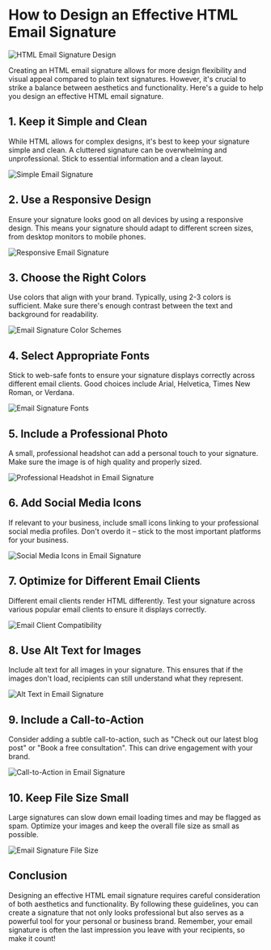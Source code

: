 # How to Design an Effective HTML Email Signature

![HTML Email Signature Design](https://example.com/html-email-signature-design.jpg)

Creating an HTML email signature allows for more design flexibility and visual appeal compared to plain text signatures. However, it's crucial to strike a balance between aesthetics and functionality. Here's a guide to help you design an effective HTML email signature.

## 1. Keep it Simple and Clean

While HTML allows for complex designs, it's best to keep your signature simple and clean. A cluttered signature can be overwhelming and unprofessional. Stick to essential information and a clean layout.

![Simple Email Signature](https://example.com/simple-email-signature.png)

## 2. Use a Responsive Design

Ensure your signature looks good on all devices by using a responsive design. This means your signature should adapt to different screen sizes, from desktop monitors to mobile phones.

![Responsive Email Signature](https://example.com/responsive-email-signature.gif)

## 3. Choose the Right Colors

Use colors that align with your brand. Typically, using 2-3 colors is sufficient. Make sure there's enough contrast between the text and background for readability.

![Email Signature Color Schemes](https://example.com/email-signature-colors.png)

## 4. Select Appropriate Fonts

Stick to web-safe fonts to ensure your signature displays correctly across different email clients. Good choices include Arial, Helvetica, Times New Roman, or Verdana.

![Email Signature Fonts](https://example.com/email-signature-fonts.jpg)

## 5. Include a Professional Photo

A small, professional headshot can add a personal touch to your signature. Make sure the image is of high quality and properly sized.

![Professional Headshot in Email Signature](https://example.com/email-signature-photo.png)

## 6. Add Social Media Icons

If relevant to your business, include small icons linking to your professional social media profiles. Don't overdo it – stick to the most important platforms for your business.

![Social Media Icons in Email Signature](https://example.com/email-signature-social-icons.png)

## 7. Optimize for Different Email Clients

Different email clients render HTML differently. Test your signature across various popular email clients to ensure it displays correctly.

![Email Client Compatibility](https://example.com/email-client-compatibility.jpg)

## 8. Use Alt Text for Images

Include alt text for all images in your signature. This ensures that if the images don't load, recipients can still understand what they represent.

![Alt Text in Email Signature](https://example.com/email-signature-alt-text.png)

## 9. Include a Call-to-Action

Consider adding a subtle call-to-action, such as "Check out our latest blog post" or "Book a free consultation". This can drive engagement with your brand.

![Call-to-Action in Email Signature](https://example.com/email-signature-cta.jpg)

## 10. Keep File Size Small

Large signatures can slow down email loading times and may be flagged as spam. Optimize your images and keep the overall file size as small as possible.

![Email Signature File Size](https://example.com/email-signature-file-size.png)

## Conclusion

Designing an effective HTML email signature requires careful consideration of both aesthetics and functionality. By following these guidelines, you can create a signature that not only looks professional but also serves as a powerful tool for your personal or business brand. Remember, your email signature is often the last impression you leave with your recipients, so make it count!

